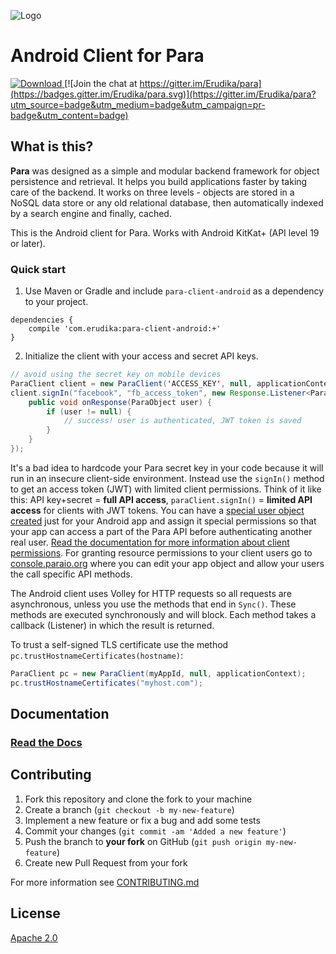 ![Logo](https://s3-eu-west-1.amazonaws.com/org.paraio/para.png)

# Android Client for Para
[ ![Download](https://api.bintray.com/packages/erudika/releases/para-client-android/images/download.svg) ](https://bintray.com/erudika/releases/para-client-android/_latestVersion)
[![Join the chat at https://gitter.im/Erudika/para](https://badges.gitter.im/Erudika/para.svg)](https://gitter.im/Erudika/para?utm_source=badge&utm_medium=badge&utm_campaign=pr-badge&utm_content=badge)

## What is this?

**Para** was designed as a simple and modular backend framework for object persistence and retrieval.
It helps you build applications faster by taking care of the backend. It works on three levels -
objects are stored in a NoSQL data store or any old relational database, then automatically indexed
by a search engine and finally, cached.

This is the Android client for Para. Works with Android KitKat+ (API level 19 or later).

### Quick start

1. Use Maven or Gradle and include `para-client-android` as a 
dependency to your project.

```
dependencies {
    compile 'com.erudika:para-client-android:+'
}
```

2. Initialize the client with your access and secret API keys.
```java
// avoid using the secret key on mobile devices
ParaClient client = new ParaClient('ACCESS_KEY', null, applicationContext);
client.signIn("facebook", "fb_access_token", new Response.Listener<ParaObject>() {
    public void onResponse(ParaObject user) {
    	if (user != null) {
    		// success! user is authenticated, JWT token is saved
    	}
    }
});
```
It's a bad idea to hardcode your Para secret key in your code because it will run in an insecure client-side environment. Instead use the `signIn()` method to get an access token (JWT) with limited client permissions. Think of it like this: API key+secret = **full API access**, `paraClient.signIn()` = **limited API access** for clients with JWT tokens. 
You can have a [special user object created](http://paraio.org/docs/#034-api-jwt-signin) just for your Android app and assign it special permissions so that your app can access a part of the Para API before authenticating another real user. [Read the documentation for more information about client permissions](http://paraio.org/docs/#012-permissions).
For granting resource permissions to your client users go to [console.paraio.org](https://console.paraio.org) where you can edit your app object and allow your users the call specific API methods.

The Android client uses Volley for HTTP requests so all requests are asynchronous, unless you use
the methods that end in `Sync()`. These methods are executed synchronously and will block.
Each method takes a callback (Listener) in which the result is returned.

To trust a self-signed TLS certificate use the method `pc.trustHostnameCertificates(hostname)`:
```java
ParaClient pc = new ParaClient(myAppId, null, applicationContext);
pc.trustHostnameCertificates("myhost.com");
```

## Documentation

### [Read the Docs](https://paraio.org/docs)

## Contributing

1. Fork this repository and clone the fork to your machine
2. Create a branch (`git checkout -b my-new-feature`)
3. Implement a new feature or fix a bug and add some tests
4. Commit your changes (`git commit -am 'Added a new feature'`)
5. Push the branch to **your fork** on GitHub (`git push origin my-new-feature`)
6. Create new Pull Request from your fork

For more information see [CONTRIBUTING.md](https://github.com/Erudika/para/blob/master/CONTRIBUTING.md)

## License
[Apache 2.0](LICENSE)
